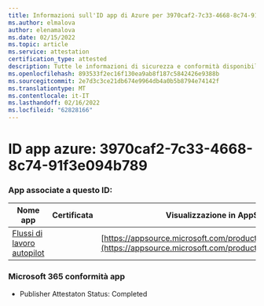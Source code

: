 ```yaml
---
title: Informazioni sull'ID app di Azure per 3970caf2-7c33-4668-8c74-91f3e094b789
ms.author: elmalova
author: elenamalova
ms.date: 02/15/2022
ms.topic: article
ms.service: attestation
certification_type: attested
description: Tutte le informazioni di sicurezza e conformità disponibili per 3970caf2-7c33-4668-8c74-91f3e094b789.
ms.openlocfilehash: 893533f2ec16f130ea9ab8f187c5842426e9388b
ms.sourcegitcommit: 2e7d3c3ce21db674e9964db4a0b5b8794e74142f
ms.translationtype: MT
ms.contentlocale: it-IT
ms.lasthandoff: 02/16/2022
ms.locfileid: "62828166"
---
```

# <a name="azure-app-id-3970caf2-7c33-4668-8c74-91f3e094b789"></a>ID app azure: 3970caf2-7c33-4668-8c74-91f3e094b789


### <a name="apps-associated-with-this-id"></a>App associate a questo ID:
| **Nome app** | **Certificata** | **Visualizzazione in AppSource** |
|--------------|---------------|-----------------------|
| [Flussi di lavoro autopilot](https://docs.microsoft.com/microsoft-365-app-certification/forward/WA200003745) |  | [https://appsource.microsoft.com/product/office/WA200003745](https://appsource.microsoft.com/product/office/WA200003745) |

### <a name="microsoft-365-app-compliance-status"></a>Microsoft 365 conformità app
- Publisher Attestaton Status: Completed
